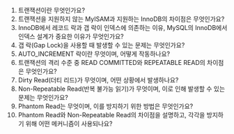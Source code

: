 1. 트랜잭션이란 무엇인가요?
2. 트랜잭션을 지원하지 않는 MyISAM과 지원하는 InnoDB의 차이점은 무엇인가요?
3. InnoDB에서 레코드 락과 갭 락이 인덱스에 의존하는 이유, MySQL의 InnoDB에서 인덱스 설계가 중요한 이유가 무엇인가요?
4. 갭 락(Gap Lock)을 사용할 때 발생할 수 있는 문제는 무엇인가요?
5. AUTO_INCREMENT 락이란 무엇이며, 어떻게 작동하나요?
6. 트랜잭션의 격리 수준 중 READ COMMITTED와 REPEATABLE READ의 차이점은 무엇인가요?
7. Dirty Read(더티 리드)가 무엇이며, 어떤 상황에서 발생하나요?
8. Non-Repeatable Read(반복 불가능 읽기)가 무엇이며, 이로 인해 발생할 수 있는 문제는 무엇인가요?
9. Phantom Read는 무엇이며, 이를 방지하기 위한 방법은 무엇인가요?
10. Phantom Read와 Non-Repeatable Read의 차이점을 설명하고, 각각을 방지하기 위해 어떤 메커니즘이 사용되나요?
